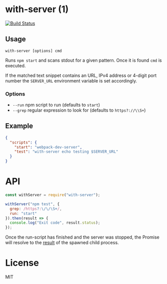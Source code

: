 # with-server (1)

[![Build Status](https://travis-ci.org/cellular/with-server.svg?branch=master)](https://travis-ci.org/cellular/with-server)

## Usage

`with-server [options] cmd`

Runs `npm start` and scans stdout for a given pattern. Once it is found `cmd` is executed.

If the matched text snippet contains an URL, IPv4 address or 4-digit port number the `SERVER_URL` environment variable is set accordingly.

### Options

- `--run` npm script to run (defaults to `start`)
- `--grep` regular expression to look for (defaults to `https?://\\S+`)

## Example

```json
{
  "scripts": {
    "start": "webpack-dev-server",
    "test": "with-server echo testing $SERVER_URL"
  }
}
```

# API

```js
const withServer = require("with-server");

withServer("npm test", {
  grep: /https?:\/\/\S+/,
  run: "start"
}).then(result => {
  console.log("Exit code", result.status);
});
```

Once the run-script has finished and the server was stopped, the Promise will resolve to the [result](https://nodejs.org/docs/latest/api/child_process.html#child_process_child_process_spawnsync_command_args_options)
of the spawned child process.

# License

MIT
